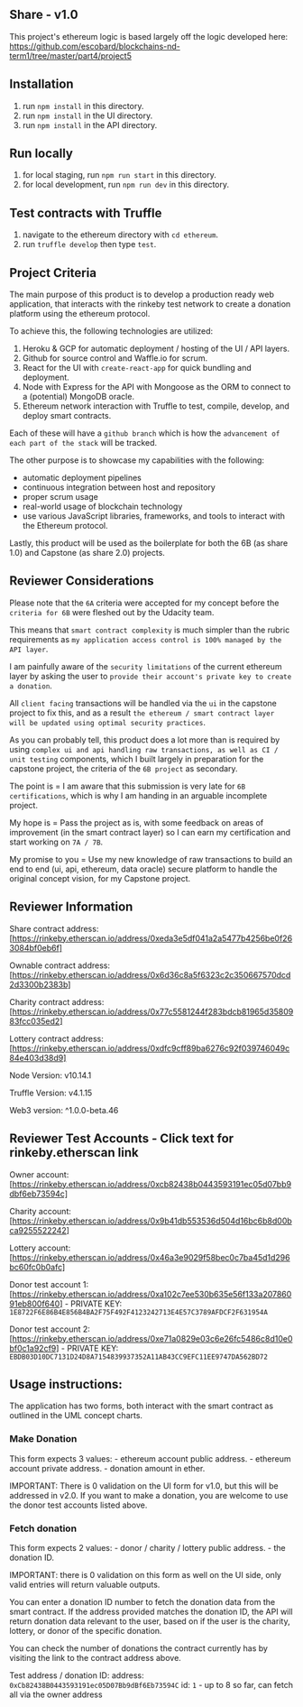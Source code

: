## Share - v1.0

This project's ethereum logic is based largely off the logic developed here: https://github.com/escobard/blockchains-nd-term1/tree/master/part4/project5

## Installation

1) run `npm install` in this directory.
2) run `npm install` in the UI directory.
3) run `npm install` in the API directory.

## Run locally

1) for local staging, run `npm run start` in this directory.
2) for local development, run `npm run dev` in this directory.

## Test contracts with Truffle

1) navigate to the ethereum directory with `cd ethereum`.
2) run `truffle develop` then type `test`.

## Project Criteria

The main purpose of this product is to develop a production ready web application, that interacts with the rinkeby test network to create a donation platform using the ethereum protocol.

To achieve this, the following technologies are utilized:

1) Heroku & GCP for automatic deployment / hosting of the UI / API layers.
2) Github for source control and Waffle.io for scrum.
2) React for the UI with `create-react-app` for quick bundling and deployment.
3) Node with Express for the API with Mongoose as the ORM to connect to a (potential) MongoDB oracle.
5) Ethereum network interaction with Truffle to test, compile, develop, and deploy smart contracts.

Each of these will have a `github branch` which is how the `advancement of each part of the stack` will be tracked.

The other purpose is to showcase my capabilities with the following:
 - automatic deployment pipelines
 - continuous integration between host and repository
 - proper scrum usage
 - real-world usage of blockchain technology
 - use various JavaScript libraries, frameworks, and tools to interact with the Ethereum protocol.

Lastly, this product will be used as the boilerplate for both the 6B (as share 1.0) and Capstone (as share 2.0) projects.

## Reviewer Considerations

Please note that the `6A` criteria were accepted for my concept before the `criteria for 6B` were fleshed out by the Udacity team.

This means that `smart contract complexity` is much simpler than the rubric requirements as `my application access control is 100% managed by the API layer`.

I am painfully aware of the `security limitations` of the current ethereum layer by asking the user to `provide their account's private key to create a donation`.

All `client facing` transactions will be handled via the `ui` in the capstone project to fix this, and as a result `the ethereum / smart contract layer will be updated using optimal security practices`.

As you can probably tell, this product does a lot more than is required by using `complex ui and api handling raw transactions, as well as CI / unit testing` components, which I built largely in preparation for the capstone project, the criteria of the `6B project` as secondary.

The point is = I am aware that this submission is very late for `6B certifications`, which is why I am handing in an arguable incomplete project.

My hope is = Pass the project as is, with some feedback on areas of improvement (in the smart contract layer) so I can earn my certification and start working on `7A / 7B`. 

My promise to you = Use my new knowledge of raw transactions to build an end to end (ui, api, ethereum, data oracle) secure platform to handle the original concept vision, for my Capstone project.

## Reviewer Information

Share contract address:[https://rinkeby.etherscan.io/address/0xeda3e5df041a2a5477b4256be0f263084bf0eb6f]

Ownable contract address:[https://rinkeby.etherscan.io/address/0x6d36c8a5f6323c2c350667570dcd2d3300b2383b]

Charity contract address:[https://rinkeby.etherscan.io/address/0x77c5581244f283bdcb81965d3580983fcc035ed2]

Lottery contract address:[https://rinkeby.etherscan.io/address/0xdfc9cff89ba6276c92f039746049c84e403d38d9]

Node Version: v10.14.1 

Truffle Version: v4.1.15

Web3 version: ^1.0.0-beta.46

## Reviewer Test Accounts - Click text for rinkeby.etherscan link

Owner account: [https://rinkeby.etherscan.io/address/0xcb82438b0443593191ec05d07bb9dbf6eb73594c]

Charity account: [https://rinkeby.etherscan.io/address/0x9b41db553536d504d16bc6b8d00bca9255522242]

Lottery account: [https://rinkeby.etherscan.io/address/0x46a3e9029f58bec0c7ba45d1d296bc60fc0b0afc]

Donor test account 1: [https://rinkeby.etherscan.io/address/0xa102c7ee530b635e56f133a20786091eb800f640] - PRIVATE KEY: `1E8722F6E86B4E856B4BA2F75F492F4123242713E4E57C3789AFDCF2F631954A`

Donor test account 2: [https://rinkeby.etherscan.io/address/0xe71a0829e03c6e26fc5486c8d10e0bf0c1a92cf9] - PRIVATE KEY: `EBDB03D10DC7131D24D8A7154839937352A11AB43CC9EFC11EE9747DA562BD72`

## Usage instructions:

The application has two forms, both interact with the smart contract as outlined in the UML concept charts.

### Make Donation

This form expects 3 values:
    - ethereum account public address.
    - ethereum account private address.
    - donation amount in ether.

IMPORTANT: There is 0 validation on the UI form for v1.0, but this will be addressed in v2.0. If you want to make a donation, you are welcome to use the donor test accounts listed above.

### Fetch donation

This form expects 2 values:
    - donor / charity / lottery public address.
    - the donation ID.

IMPORTANT: there is 0 validation on this form as well on the UI side, only valid entries will return valuable outputs.

You can enter a donation ID number to fetch the donation data from the smart contract. If the address provided matches the donation ID, the API will return donation data relevant to the user, based on if the user is the charity, lottery, or donor of the specific donation.

You can check the number of donations the contract currently has by visiting the link to the contract address above.

Test address / donation ID:
address: `0xCb82438B0443593191ec05D07Bb9dBf6Eb73594C`
id: `1` - up to 8 so far, can fetch all via the owner address